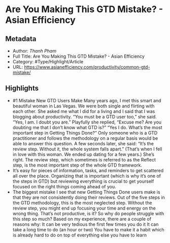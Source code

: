 # Are You Making This GTD Mistake? - Asian Efficiency

## Metadata

* Author: *Thanh Pham*
* Full Title: Are You Making This GTD Mistake? - Asian Efficiency
* Category: #Type/Highlight/Article
* URL: https://www.asianefficiency.com/productivity/common-gtd-mistake/

## Highlights

* \#1 Mistake New GTD Users Make
  Many years ago, I met this smart and beautiful woman in Las Vegas. We were both single and flirting with each other. She asked me what I did for a living and I said that I was blogging about productivity.
  “You must be a GTD user too,” she said.
  “Yes, I am. I doubt you are.”
  Playfully she replied, “Excuse me? Are you doubting me that I don’t know what GTD is?”
  “Yes I do. What’s the most important step in Getting Things Done?”
  Only someone who is a GTD practitioner and follows the methodology on a regular basis would be able to answer this question. A few seconds later, she said:
  “It’s the review step. Without it, the whole system falls apart.”
  (That’s when I fell in love with this woman. We ended up dating for a few years.)
  She’s right. The review step, which sometimes is referred to as the Reflect step, is the most important step of the whole GTD framework.
* It’s easy for pieces of information, tasks, and reminders to get scattered all over the place. Organizing that is important (which is why it’s one of the steps in GTD) but reviewing everything is crucial to get yourself focused on the right things coming ahead of you.
* The biggest mistake I see that new Getting Things Done users make is that they are not consistently doing their reviews. Out of the five steps in the GTD methodology, this is the most neglected step. Without the review step, you might end up focusing your time and energy on the wrong thing. That’s not productive, is it?
  So why do people struggle with this step so much? Based on my experience, there are a couple of reasons why:
  It can be very tedious the first few times you do it
  It can take a long time to do (an hour or two)
  You have to make it a habit which is already hard to do on top of everything else you have to learn
